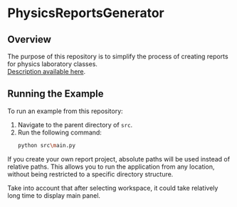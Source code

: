 # PhysicsReportsGenerator

## Overview
The purpose of this repository is to simplify the process of creating reports for physics laboratory classes.  
[Description available here](src/Documentation.txt).

## Running the Example
To run an example from this repository:  
1. Navigate to the parent directory of `src`.
2. Run the following command:  
   ```sh
   python src\main.py

If you create your own report project, absolute paths will be used instead of relative paths.
This allows you to run the application from any location, without being restricted to a specific directory structure.

Take into account that after selecting workspace, it could take relatively long time to display main panel. 